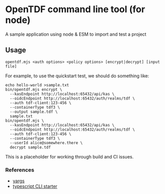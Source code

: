 # OpenTDF command line tool (for node)

A sample application using node & ESM to import and test a project

## Usage

```
opentdf.mjs <auth options> <policy options> [encrypt|decrypt] [input file]
```

For example, to use the quickstart test, we should do something like:

```
echo hello-world >sample.txt
bin/opentdf.mjs encrypt \
  --kasEndpoint http://localhost:65432/api/kas \
  --oidcEndpoint http://localhost:65432/auth/realms/tdf \
  --auth tdf-client:123-456 \
  --containerType tdf3 \
  --output sample.tdf \
  sample.txt
bin/opentdf.mjs \
  --kasEndpoint http://localhost:65432/api/kas \
  --oidcEndpoint http://localhost:65432/auth/realms/tdf \
  --auth tdf-client:123-456 \
  --containerType tdf3 \
  --userId alice@somewhere.there \
  decrypt sample.tdf
```

This is a placeholder for working through build and CI issues.

### References

- [yargs](http://yargs.js.org)
- [typescript CLI starter](https://github.com/khalidx/typescript-cli-starter)

